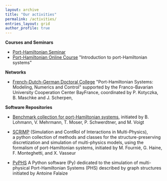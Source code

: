 ```yaml
---
layout: archive
title: "Our activities"
permalink: /activities/
entries_layout: grid
author_profile: true
---
```



**Courses and Seminars**

- [Port-Hamiltonian Seminar](https://www.fan.uni-wuppertal.de/de/port-hamiltonian-online-seminar-phone/)
- [Port-Hamiltonian Online Course](https://www.fan.uni-wuppertal.de/de/introduction-to-port-hamiltonian-systems/) "Introduction to port-Hamiltonian systems" 

**Networks**

- [French-Dutch-German Doctoral College](https://www.epc.ed.tum.de/en/rt/cdfa-phs/) "Port-Hamiltonian Systems: Modeling, Numerics and Control" 
 supported by the Franco-Bavarian University Cooperation Center BayFrance, 
 coordinated by P. Kotyczka, B. Maschke and J. Scherpen, 
 

**Software Repositories**

- [Benchmark collection for port-Hamiltonian systems](https://algopaul.github.io/PortHamiltonianBenchmarkSystems/), 
 initiated by B. Lohmann, V. Mehrmann, T. Moser, P. Schwerdtner, and M. Voigt 
 
- [SCRIMP](https://g-haine.github.io/scrimp/) (Simulation and ContRol of Interactions in Multi-Physics),  
 a python collection of methods and classes for the structure-preserving discretization and simulation of multi-physics models, 
 using the formalism of port-Hamiltonian systems, 
 initiated by M. Fournié, G. Haine, F. Monteghetti, and X. Vasseur

- [PyPHS](https://pyphs.github.io/pyphs/) A Python software (Py) dedicated to the simulation of multi-physical Port-Hamiltonian Systems (PHS) described by graph structures initiated by Antoine Falaize

